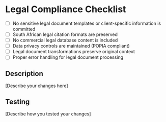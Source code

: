 # Legal Compliance Checklist

- [ ] No sensitive legal document templates or client-specific information is committed
- [ ] South African legal citation formats are preserved
- [ ] No commercial legal database content is included
- [ ] Data privacy controls are maintained (POPIA compliant)
- [ ] Legal document transformations preserve original context
- [ ] Proper error handling for legal document processing

## Description

[Describe your changes here]

## Testing

[Describe how you tested your changes]
